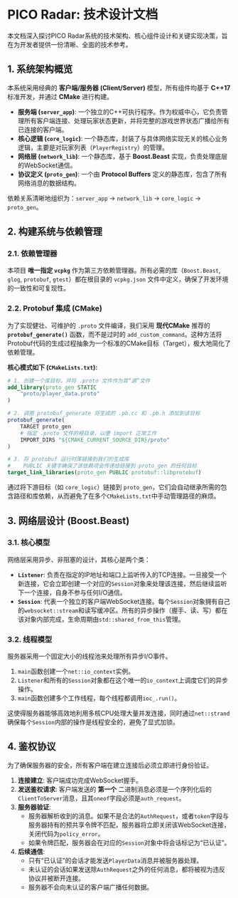 # PICO Radar: 技术设计文档

本文档深入探讨PICO Radar系统的技术架构、核心组件设计和关键实现决策，旨在为开发者提供一份清晰、全面的技术参考。

## 1. 系统架构概览

本系统采用经典的 **客户端/服务器 (Client/Server)** 模型，所有组件均基于 **C++17** 标准开发，并通过 **CMake** 进行构建。

-   **服务端 (`server_app`)**: 一个独立的C++可执行程序。作为权威中心，它负责管理所有客户端连接、处理玩家状态更新，并将完整的游戏世界状态广播给所有已连接的客户端。
-   **核心逻辑 (`core_logic`)**: 一个静态库，封装了与具体网络实现无关的核心业务逻辑，主要是对玩家列表（`PlayerRegistry`）的管理。
-   **网络层 (`network_lib`)**: 一个静态库，基于 **Boost.Beast** 实现，负责处理底层的WebSocket通信。
-   **协议定义 (`proto_gen`)**: 一个由 **Protocol Buffers** 定义的静态库，包含了所有网络消息的数据结构。

依赖关系清晰地组织为：`server_app` -> `network_lib` -> `core_logic` -> `proto_gen`。

## 2. 构建系统与依赖管理

### 2.1. 依赖管理器

本项目 **唯一指定 `vcpkg`** 作为第三方依赖管理器。所有必需的库（`Boost.Beast`, `glog`, `protobuf`, `gtest`）都在根目录的 `vcpkg.json` 文件中定义，确保了开发环境的一致性和可复现性。

### 2.2. Protobuf 集成 (CMake)

为了实现健壮、可维护的 `.proto` 文件编译，我们采用 **现代CMake** 推荐的 **`protobuf_generate()`** 函数，而不是过时的 `add_custom_command`。这种方法将Protobuf代码的生成过程抽象为一个标准的CMake目标（Target），极大地简化了依赖管理。

**核心模式如下 (`CMakeLists.txt`):**

```cmake
# 1. 创建一个库目标，并将 .proto 文件作为其“源”文件
add_library(proto_gen STATIC
    "proto/player_data.proto"
)

# 2. 调用 protobuf_generate 将生成的 .pb.cc 和 .pb.h 添加到该目标
protobuf_generate(
    TARGET proto_gen
    # 指定 .proto 文件的根目录，以便 import 正常工作
    IMPORT_DIRS "${CMAKE_CURRENT_SOURCE_DIR}/proto"
)

# 3. 将 protobuf 运行时库链接到我们的生成库
#    PUBLIC 关键字确保了该依赖项会传递给链接到 proto_gen 的任何目标
target_link_libraries(proto_gen PUBLIC protobuf::libprotobuf)
```

通过将下游目标（如 `core_logic`）链接到 `proto_gen`，它们会自动继承所需的包含路径和库依赖，从而避免了在多个`CMakeLists.txt`中手动管理路径的麻烦。

## 3. 网络层设计 (Boost.Beast)

### 3.1. 核心模型

网络层采用异步、非阻塞的设计，其核心是两个类：

-   **`Listener`**: 负责在指定的IP地址和端口上监听传入的TCP连接。一旦接受一个新连接，它会立即创建一个对应的`Session`对象来处理该连接，然后继续监听下一个连接，自身不参与任何I/O通信。
-   **`Session`**: 代表一个独立的客户端WebSocket连接。每个`Session`对象拥有自己的`websocket::stream`和读写缓冲区。所有的异步操作（握手、读、写）都在该对象内部完成，生命周期由`std::shared_from_this`管理。

### 3.2. 线程模型

服务器采用一个固定大小的线程池来处理所有异步I/O事件。

1.  `main`函数创建一个`net::io_context`实例。
2.  `Listener`和所有的`Session`对象都在这个唯一的`io_context`上调度它们的异步操作。
3.  `main`函数创建多个工作线程，每个线程都调用`ioc_.run()`。

这使得服务器能够高效地利用多核CPU处理大量并发连接，同时通过`net::strand`确保每个`Session`内部的操作是线程安全的，避免了显式加锁。

## 4. 鉴权协议

为了确保服务器的安全，所有客户端在建立连接后必须立即进行身份验证。

1.  **连接建立**: 客户端成功完成WebSocket握手。
2.  **发送鉴权请求**: 客户端发送的 **第一个** 二进制消息必须是一个序列化后的`ClientToServer`消息，且其`oneof`字段必须是`auth_request`。
3.  **服务器验证**:
    -   服务器解析收到的消息。如果不是合法的`AuthRequest`，或者`token`字段与服务器持有的预共享令牌不匹配，服务器将立即关闭该WebSocket连接，关闭代码为`policy_error`。
    -   如果令牌匹配，服务器会在对应的`Session`对象中将会话标记为“已认证”。
4.  **后续通信**:
    -   只有“已认证”的会话才能发送`PlayerData`消息并被服务器处理。
    -   未认证的会话如果发送除`AuthRequest`之外的任何消息，都将被视为违反协议并被断开连接。
    -   服务器不会向未认证的客户端广播任何数据。
